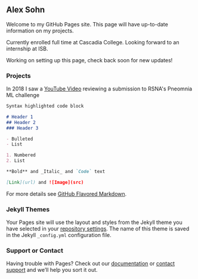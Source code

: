 ## Alex Sohn

Welcome to my GitHub Pages site. This page will have up-to-date information on my projects.

Currently enrolled full time at Cascadia College. Looking forward to an internship at ISB.

Working on setting up this page, check back soon for new updates!

### Projects

In 2018 I saw a [YouTube Video](https://www.youtube.com/watch?v=QmIM24JDE3A) reviewing a submission to RSNA's Pneomnia ML challenge 

```markdown
Syntax highlighted code block

# Header 1
## Header 2
### Header 3

- Bulleted
- List

1. Numbered
2. List

**Bold** and _Italic_ and `Code` text

[Link](url) and ![Image](src)
```

For more details see [GitHub Flavored Markdown](https://guides.github.com/features/mastering-markdown/).

### Jekyll Themes

Your Pages site will use the layout and styles from the Jekyll theme you have selected in your [repository settings](https://github.com/alexsohn/alexsohn.github.io/settings/pages). The name of this theme is saved in the Jekyll `_config.yml` configuration file.

### Support or Contact

Having trouble with Pages? Check out our [documentation](https://docs.github.com/categories/github-pages-basics/) or [contact support](https://support.github.com/contact) and we’ll help you sort it out.
